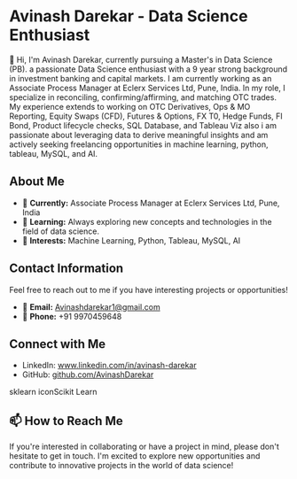 # Avinash Darekar - Data Science Enthusiast

👋 Hi, I'm Avinash Darekar, currently pursuing a Master's in Data Science (PB). a passionate Data Science enthusiast with a 9 year strong background in investment banking and capital markets. I am currently working as an Associate Process Manager at Eclerx Services Ltd, Pune, India. In my role, I specialize in reconciling, confirming/affirming, and matching OTC trades. My experience extends to working on OTC Derivatives, Ops & MO Reporting, Equity Swaps (CFD), Futures & Options, FX T0, Hedge Funds, FI Bond, Product lifecycle checks, SQL Database, and Tableau Viz also i am passionate about leveraging data to derive meaningful insights and am actively seeking freelancing opportunities in machine learning, python, tableau, MySQL, and AI.

## About Me

- 💼 **Currently:**  Associate Process Manager at Eclerx Services Ltd, Pune, India  
- 🌱 **Learning:** Always exploring new concepts and technologies in the field of data science.
- 👀 **Interests:** Machine Learning, Python, Tableau, MySQL, AI

## Contact Information

Feel free to reach out to me if you have interesting projects or opportunities!

- 📧 **Email:** Avinashdarekar1@gmail.com
- 📱 **Phone:** +91 9970459648

## Connect with Me

- LinkedIn: www.linkedin.com/in/avinash-darekar
- GitHub: [github.com/AvinashDarekar](https://github.com/AvinashDarekar)

sklearn iconScikit Learn
## 📫 How to Reach Me

If you're interested in collaborating or have a project in mind, please don't hesitate to get in touch. I'm excited to explore new opportunities and contribute to innovative projects in the world of data science!


<!---
AvinashDarekar/AvinashDarekar is a ✨ special ✨ repository because its `README.md` (this file) appears on your GitHub profile.
You can click the Preview link to take a look at your changes.
--->
